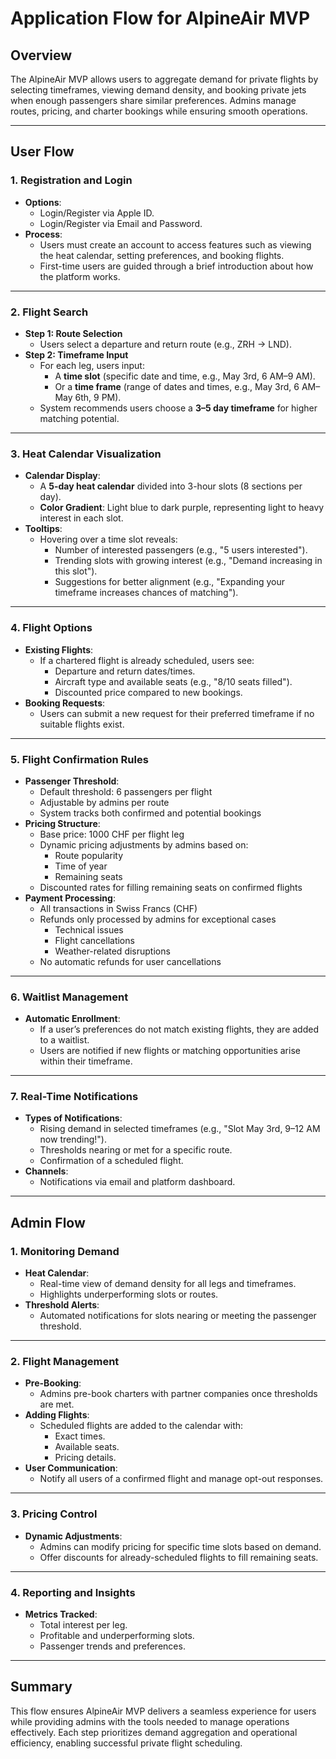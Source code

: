 # Application Flow for AlpineAir MVP

## Overview
The AlpineAir MVP allows users to aggregate demand for private flights by selecting timeframes, viewing demand density, and booking private jets when enough passengers share similar preferences. Admins manage routes, pricing, and charter bookings while ensuring smooth operations.

---

## User Flow

### 1. **Registration and Login**
- **Options**:
  - Login/Register via Apple ID.
  - Login/Register via Email and Password.
- **Process**:
  - Users must create an account to access features such as viewing the heat calendar, setting preferences, and booking flights.
  - First-time users are guided through a brief introduction about how the platform works.

---

### 2. **Flight Search**
- **Step 1: Route Selection**
  - Users select a departure and return route (e.g., ZRH → LND).
- **Step 2: Timeframe Input**
  - For each leg, users input:
    - A **time slot** (specific date and time, e.g., May 3rd, 6 AM–9 AM).
    - Or a **time frame** (range of dates and times, e.g., May 3rd, 6 AM–May 6th, 9 PM).
  - System recommends users choose a **3–5 day timeframe** for higher matching potential.

---

### 3. **Heat Calendar Visualization**
- **Calendar Display**:
  - A **5-day heat calendar** divided into 3-hour slots (8 sections per day).
  - **Color Gradient**: Light blue to dark purple, representing light to heavy interest in each slot.
- **Tooltips**:
  - Hovering over a time slot reveals:
    - Number of interested passengers (e.g., "5 users interested").
    - Trending slots with growing interest (e.g., "Demand increasing in this slot").
    - Suggestions for better alignment (e.g., "Expanding your timeframe increases chances of matching").

---

### 4. **Flight Options**
- **Existing Flights**:
  - If a chartered flight is already scheduled, users see:
    - Departure and return dates/times.
    - Aircraft type and available seats (e.g., "8/10 seats filled").
    - Discounted price compared to new bookings.
- **Booking Requests**:
  - Users can submit a new request for their preferred timeframe if no suitable flights exist.

---

### 5. **Flight Confirmation Rules**
- **Passenger Threshold**:
  - Default threshold: 6 passengers per flight
  - Adjustable by admins per route
  - System tracks both confirmed and potential bookings
- **Pricing Structure**:
  - Base price: 1000 CHF per flight leg
  - Dynamic pricing adjustments by admins based on:
    - Route popularity
    - Time of year
    - Remaining seats
  - Discounted rates for filling remaining seats on confirmed flights
- **Payment Processing**:
  - All transactions in Swiss Francs (CHF)
  - Refunds only processed by admins for exceptional cases
    - Technical issues
    - Flight cancellations
    - Weather-related disruptions
  - No automatic refunds for user cancellations

---

### 6. **Waitlist Management**
- **Automatic Enrollment**:
  - If a user’s preferences do not match existing flights, they are added to a waitlist.
  - Users are notified if new flights or matching opportunities arise within their timeframe.

---

### 7. **Real-Time Notifications**
- **Types of Notifications**:
  - Rising demand in selected timeframes (e.g., "Slot May 3rd, 9–12 AM now trending!").
  - Thresholds nearing or met for a specific route.
  - Confirmation of a scheduled flight.
- **Channels**:
  - Notifications via email and platform dashboard.

---

## Admin Flow

### 1. **Monitoring Demand**
- **Heat Calendar**:
  - Real-time view of demand density for all legs and timeframes.
  - Highlights underperforming slots or routes.
- **Threshold Alerts**:
  - Automated notifications for slots nearing or meeting the passenger threshold.

---

### 2. **Flight Management**
- **Pre-Booking**:
  - Admins pre-book charters with partner companies once thresholds are met.
- **Adding Flights**:
  - Scheduled flights are added to the calendar with:
    - Exact times.
    - Available seats.
    - Pricing details.
- **User Communication**:
  - Notify all users of a confirmed flight and manage opt-out responses.

---

### 3. **Pricing Control**
- **Dynamic Adjustments**:
  - Admins can modify pricing for specific time slots based on demand.
  - Offer discounts for already-scheduled flights to fill remaining seats.

---

### 4. **Reporting and Insights**
- **Metrics Tracked**:
  - Total interest per leg.
  - Profitable and underperforming slots.
  - Passenger trends and preferences.

---

## Summary
This flow ensures AlpineAir MVP delivers a seamless experience for users while providing admins with the tools needed to manage operations effectively. Each step prioritizes demand aggregation and operational efficiency, enabling successful private flight scheduling.

